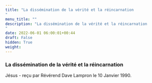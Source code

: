 ```yaml
---
title: "La dissémination de la vérité et la réincarnation
"
menu_title: ""
description: "La dissémination de la vérité et la réincarnation
"
date: 2022-06-01 06:00:01+00:44
draft: False
hidden: True
weight:
---
```

### La dissémination de la vérité et la réincarnation


Jésus - reçu par Révérend Dave Lampron le 10 Janvier 1990.



